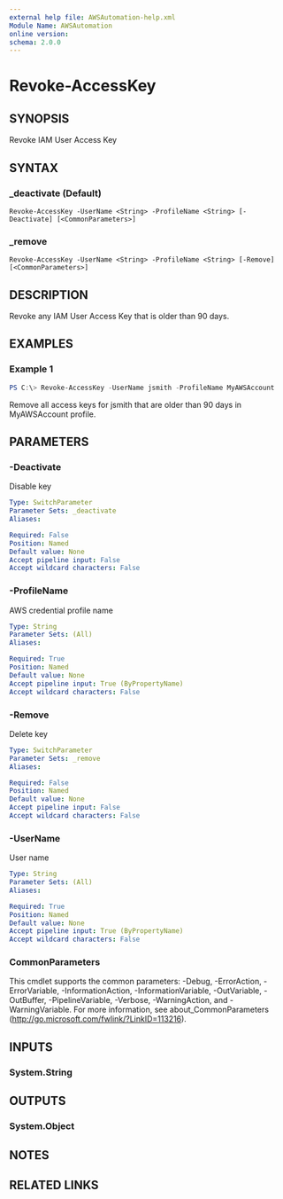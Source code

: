 ```yaml
---
external help file: AWSAutomation-help.xml
Module Name: AWSAutomation
online version:
schema: 2.0.0
---
```


# Revoke-AccessKey

## SYNOPSIS
Revoke IAM User Access Key

## SYNTAX

### _deactivate (Default)
```
Revoke-AccessKey -UserName <String> -ProfileName <String> [-Deactivate] [<CommonParameters>]
```

### _remove
```
Revoke-AccessKey -UserName <String> -ProfileName <String> [-Remove] [<CommonParameters>]
```

## DESCRIPTION
Revoke any IAM User Access Key that is older than 90 days.

## EXAMPLES

### Example 1
```powershell
PS C:\> Revoke-AccessKey -UserName jsmith -ProfileName MyAWSAccount
```

Remove all access keys for jsmith that are older than 90 days in MyAWSAccount profile.

## PARAMETERS

### -Deactivate
Disable key

```yaml
Type: SwitchParameter
Parameter Sets: _deactivate
Aliases:

Required: False
Position: Named
Default value: None
Accept pipeline input: False
Accept wildcard characters: False
```

### -ProfileName
AWS credential profile name

```yaml
Type: String
Parameter Sets: (All)
Aliases:

Required: True
Position: Named
Default value: None
Accept pipeline input: True (ByPropertyName)
Accept wildcard characters: False
```

### -Remove
Delete key

```yaml
Type: SwitchParameter
Parameter Sets: _remove
Aliases:

Required: False
Position: Named
Default value: None
Accept pipeline input: False
Accept wildcard characters: False
```

### -UserName
User name

```yaml
Type: String
Parameter Sets: (All)
Aliases:

Required: True
Position: Named
Default value: None
Accept pipeline input: True (ByPropertyName)
Accept wildcard characters: False
```

### CommonParameters
This cmdlet supports the common parameters: -Debug, -ErrorAction, -ErrorVariable, -InformationAction, -InformationVariable, -OutVariable, -OutBuffer, -PipelineVariable, -Verbose, -WarningAction, and -WarningVariable.
For more information, see about_CommonParameters (http://go.microsoft.com/fwlink/?LinkID=113216).

## INPUTS

### System.String

## OUTPUTS

### System.Object
## NOTES

## RELATED LINKS
